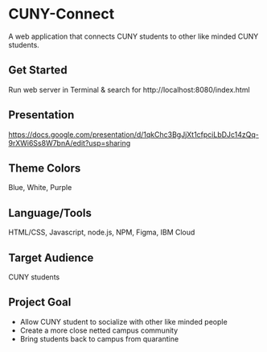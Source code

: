 # CUNY-Connect
A web application that connects CUNY students to other like minded CUNY students. 
## Get Started
Run web server in Terminal & search for http://localhost:8080/index.html
## Presentation
https://docs.google.com/presentation/d/1qkChc3BgJjXt1cfpciLbDJc14zQq-9rXWi6Ss8W7bnA/edit?usp=sharing
## Theme Colors 
Blue, White, Purple
## Language/Tools  
HTML/CSS, Javascript, node.js, NPM, Figma, IBM Cloud
## Target Audience 
CUNY students

## Project Goal
 - Allow CUNY student to socialize with other like minded people
 - Create a more close netted campus community
 - Bring students back to campus from quarantine

